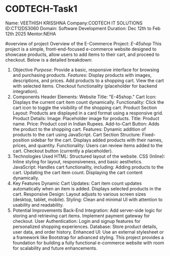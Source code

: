 # CODTECH-Task1
Name: VEETHISH KRISSHNA 
Company:CODTECH IT SOLUTIONS
ID:CT12DS3060
Domain: Software Development 
Duration: Dec 12th to Feb 12th 2025
Mentor:NEHA


#overview of project 
Overview of the E-Commerce Project: *E-45shop*
This project is a simple, front-end-focused e-commerce website designed to showcase products, allow users to add items to their cart, and proceed to checkout. Below is a detailed breakdown:

1. Objective
*Purpose*: Provide a basic, responsive interface for browsing and purchasing products.
*Features*:
Display products with images, descriptions, and prices.
Add products to a shopping cart.
View the cart with selected items.
Checkout functionality (placeholder for backend integration).
2. Components
Header
Elements:
Website Title: "E-45shop."
Cart Icon: Displays the current cart item count dynamically.
Functionality:
Click the cart icon to toggle the visibility of the shopping cart.
Product Section
Layout:
Products are displayed in a card format using a responsive grid.
Product Details:
Image: Placeholder image for products.
Title: Product name.
Price: Product cost in Indian Rupees.
Add-to-Cart Button: Adds the product to the shopping cart.
Features:
Dynamic addition of products to the cart using JavaScript.
Cart Section
Structure:
Fixed-position sidebar for the cart.
Displays added products with their names, prices, and quantity.
Functionality:
Users can review items added to the cart.
Checkout button (currently a placeholder).
3. Technologies Used
HTML:
Structured layout of the website.
CSS (Inline):
Inline styling for layout, responsiveness, and basic aesthetics.
JavaScript:
Handles cart functionality, including:
Adding products to the cart.
Updating the cart item count.
Displaying the cart content dynamically.
4. Key Features
Dynamic Cart Updates:
Cart item count updates automatically when an item is added.
Displays selected products in the cart.
Responsive Design:
Layout adjusts to various screen sizes (desktop, tablet, mobile).
Styling:
Clean and minimal UI with attention to usability and readability.
5. Potential Improvements
Back-End Integration:
Add server-side logic for storing and retrieving cart items.
Implement payment gateway for checkout.
User Authentication:
Login and signup features for personalized shopping experiences.
Database:
Store product details, user data, and order history.
Enhanced UI:
Use an external stylesheet or a framework like Bootstrap for advanced styling.
This project provides a foundation for building a fully functional e-commerce website with room for scalability and future enhancements.







